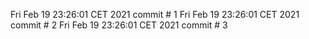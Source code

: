 Fri Feb 19 23:26:01 CET 2021
commit # 1
Fri Feb 19 23:26:01 CET 2021
commit # 2
Fri Feb 19 23:26:01 CET 2021
commit # 3
